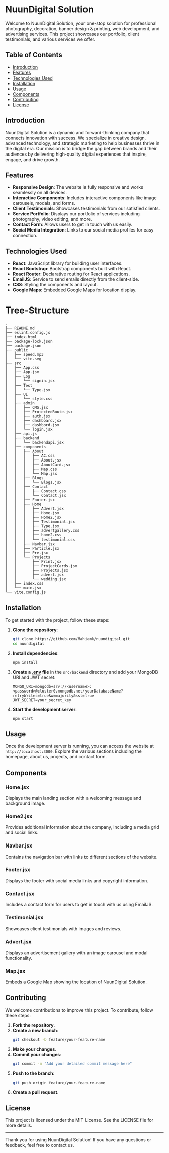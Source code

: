 # NuunDigital Solution

Welcome to NuunDigital Solution, your one-stop solution for professional photography, decoration, banner design & printing, web development, and advertising services. This project showcases our portfolio, client testimonials, and various services we offer.

## Table of Contents

- [Introduction](#introduction)
- [Features](#features)
- [Technologies Used](#technologies-used)
- [Installation](#installation)
- [Usage](#usage)
- [Components](#components)
- [Contributing](#contributing)
- [License](#license)

## Introduction

NuunDigital Solution is a dynamic and forward-thinking company that connects innovation with success. We specialize in creative design, advanced technology, and strategic marketing to help businesses thrive in the digital era. Our mission is to bridge the gap between brands and their audiences by delivering high-quality digital experiences that inspire, engage, and drive growth.

## Features

- **Responsive Design**: The website is fully responsive and works seamlessly on all devices.
- **Interactive Components**: Includes interactive components like image carousels, modals, and forms.
- **Client Testimonials**: Showcases testimonials from our satisfied clients.
- **Service Portfolio**: Displays our portfolio of services including photography, video editing, and more.
- **Contact Form**: Allows users to get in touch with us easily.
- **Social Media Integration**: Links to our social media profiles for easy connection.

## Technologies Used

- **React**: JavaScript library for building user interfaces.
- **React Bootstrap**: Bootstrap components built with React.
- **React Router**: Declarative routing for React applications.
- **EmailJS**: Service to send emails directly from the client-side.
- **CSS**: Styling the components and layout.
- **Google Maps**: Embedded Google Maps for location display.

# Tree-Structure
```
.
├── README.md
├── eslint.config.js
├── index.html
├── package-lock.json
├── package.json
├── public
│   ├── speed.mp3
│   └── vite.svg
├── src
│   ├── App.css
│   ├── App.jsx
│   ├── Log
│   │   └── signin.jsx
│   ├── Test
│   │   └── Type.jsx
│   ├── UI
│   │   └── style.css
│   ├── admin
│   │   ├── CMS.jsx
│   │   ├── ProtectedRoute.jsx
│   │   ├── auth.jsx
│   │   ├── dashboard.jsx
│   │   ├── dashbord.jsx
│   │   └── login.jsx
│   ├── api.js
│   ├── backend
│   │   └── backendapi.jsx
│   ├── components
│   │   ├── About
│   │   │   ├── AC.css
│   │   │   ├── About.jsx
│   │   │   ├── AboutCard.jsx
│   │   │   ├── Map.css
│   │   │   └── Map.jsx
│   │   ├── Blogs
│   │   │   └── Blogs.jsx
│   │   ├── Contact
│   │   │   ├── Contact.css
│   │   │   └── Contact.jsx
│   │   ├── Footer.jsx
│   │   ├── Home
│   │   │   ├── Advert.jsx
│   │   │   ├── Home.jsx
│   │   │   ├── Home2.jsx
│   │   │   ├── Testimonial.jsx
│   │   │   ├── Type.jsx
│   │   │   ├── advertgallery.css
│   │   │   ├── home2.css
│   │   │   └── testimonial.css
│   │   ├── Navbar.jsx
│   │   ├── Particle.jsx
│   │   ├── Pre.jsx
│   │   └── Projects
│   │       ├── Print.jsx
│   │       ├── ProjectCards.jsx
│   │       ├── Projects.jsx
│   │       ├── advert.jsx
│   │       └── wedding.jsx
│   ├── index.css
│   └── main.jsx
└── vite.config.js
```

## Installation

To get started with the project, follow these steps:

1. **Clone the repository**:
    ```bash
    git clone https://github.com/Mahiamk/nuundigital.git
    cd nuundigital
    ```

2. **Install dependencies**:
    ```bash
    npm install
    ```

3. **Create a [.env](http://_vscodecontentref_/0) file** in the `src/backend` directory and add your MongoDB URI and JWT secret:
    ```properties
    MONGO_URI=mongodb+srv://<username>:<password>@cluster0.mongodb.net/yourDatabaseName?retryWrites=true&w=majority&ssl=true
    JWT_SECRET=your_secret_key
    ```

4. **Start the development server**:
    ```bash
    npm start
    ```

## Usage

Once the development server is running, you can access the website at `http://localhost:3000`. Explore the various sections including the homepage, about us, projects, and contact form.

## Components

### Home.jsx

Displays the main landing section with a welcoming message and background image.

### Home2.jsx

Provides additional information about the company, including a media grid and social links.

### Navbar.jsx

Contains the navigation bar with links to different sections of the website.

### Footer.jsx

Displays the footer with social media links and copyright information.

### Contact.jsx

Includes a contact form for users to get in touch with us using EmailJS.

### Testimonial.jsx

Showcases client testimonials with images and reviews.

### Advert.jsx

Displays an advertisement gallery with an image carousel and modal functionality.

### Map.jsx

Embeds a Google Map showing the location of NuunDigital Solution.

## Contributing

We welcome contributions to improve this project. To contribute, follow these steps:

1. **Fork the repository**.
2. **Create a new branch**:
    ```bash
    git checkout -b feature/your-feature-name
    ```
3. **Make your changes**.
4. **Commit your changes**:
    ```bash
    git commit -m "Add your detailed commit message here"
    ```
5. **Push to the branch**:
    ```bash
    git push origin feature/your-feature-name
    ```
6. **Create a pull request**.

## License

This project is licensed under the MIT License. See the LICENSE file for more details.

---

Thank you for using NuunDigital Solution! If you have any questions or feedback, feel free to contact us.